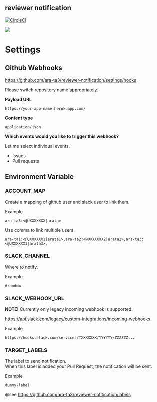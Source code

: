 reviewer notification
---

[![CircleCI](https://circleci.com/gh/ara-ta3/reviewer-notification.svg?style=svg)](https://circleci.com/gh/ara-ta3/reviewer-notification)

[![](https://www.herokucdn.com/deploy/button.svg)](https://heroku.com/deploy?template=https://github.com/ara-ta3/reviewer-notification)

# Settings

## Github Webhooks

https://github.com/ara-ta3/reviewer-notification/settings/hooks  

Please switch repository name appropriately.  

**Payload URL**

```
https://your-app-name.herokuapp.com/
```

**Content type**  

```
application/json
```

**Which events would you like to trigger this webhook?**  

Let me select individual events.  

- Issues
- Pull requests

## Environment Variable

### ACCOUNT_MAP

Create a mapping of github user and slack user to link them.

Example

```
ara-ta3:<@UXXXXXXX|arata>
```

Use comma to link multiple users.

```
ara-ta1:<@UXXXXXX1|arata1>,ara-ta2:<@UXXXXXX2|arata2>,ara-ta3:<@UXXXXXX3|arata3>,
```

### SLACK_CHANNEL

Where to notify.

Example

```
#random
```

### SLACK_WEBHOOK_URL

**NOTE!** Currently only legacy incoming webhook is supported.  

https://api.slack.com/legacy/custom-integrations/incoming-webhooks  

Example

```
https://hooks.slack.com/services/TXXXXXXX/YYYYYY/ZZZZZZ...
```

### TARGET_LABELS

The label to send notification.  
When this label is added your Pull Request, the notification will be sent.  

Example 

```
dummy-label
```

@see https://github.com/ara-ta3/reviewer-notification/labels  


